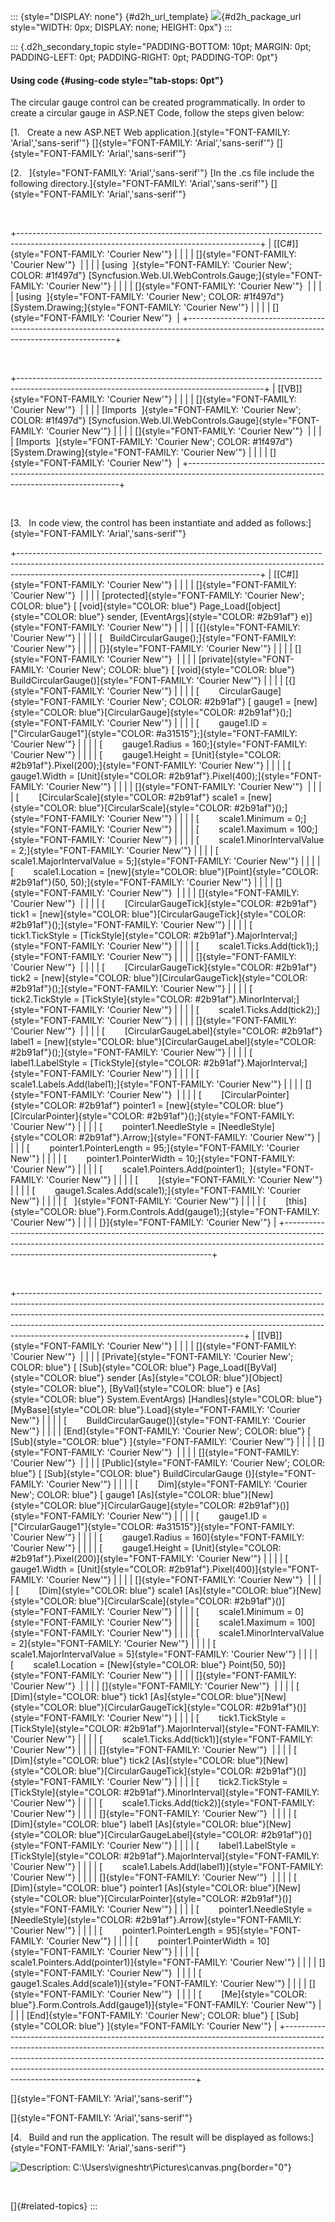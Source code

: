::: {style="DISPLAY: none"}
[](ms-xhelp:///?Id=d2h_url_template){#d2h_url_template} ![](!package_url!){#d2h_package_url style="WIDTH: 0px; DISPLAY: none; HEIGHT: 0px"}
:::

::: {.d2h_secondary_topic style="PADDING-BOTTOM: 10pt; MARGIN: 0pt; PADDING-LEFT: 0pt; PADDING-RIGHT: 0pt; PADDING-TOP: 0pt"}
#### Using code {#using-code style="tab-stops: 0pt"}

The circular gauge control can be created programmatically. In order to create a circular gauge in ASP.NET Code, follow the steps given below:

[1.   Create a new ASP.NET Web application.]{style="FONT-FAMILY: 'Arial','sans-serif'"} []{style="FONT-FAMILY: 'Arial','sans-serif'"} []{style="FONT-FAMILY: 'Arial','sans-serif'"}

[2.   ]{style="FONT-FAMILY: 'Arial','sans-serif'"} [In the .cs file include the following directory.]{style="FONT-FAMILY: 'Arial','sans-serif'"} []{style="FONT-FAMILY: 'Arial','sans-serif'"}

 

+------------------------------------------------------------------------------------------------------------------------------------------+
| [\[C#\]]{style="FONT-FAMILY: 'Courier New'"}                                                                                             |
|                                                                                                                                          |
| []{style="FONT-FAMILY: 'Courier New'"}                                                                                                   |
|                                                                                                                                          |
| [using  ]{style="FONT-FAMILY: 'Courier New'; COLOR: #1f497d"} [Syncfusion.Web.UI.WebControls.Gauge;]{style="FONT-FAMILY: 'Courier New'"} |
|                                                                                                                                          |
| []{style="FONT-FAMILY: 'Courier New'"}                                                                                                   |
|                                                                                                                                          |
| [using  ]{style="FONT-FAMILY: 'Courier New'; COLOR: #1f497d"} [System.Drawing;]{style="FONT-FAMILY: 'Courier New'"}                      |
|                                                                                                                                          |
| []{style="FONT-FAMILY: 'Courier New'"}                                                                                                   |
+------------------------------------------------------------------------------------------------------------------------------------------+

 

+-------------------------------------------------------------------------------------------------------------------------------------------+
| [\[VB\]]{style="FONT-FAMILY: 'Courier New'"}                                                                                              |
|                                                                                                                                           |
| []{style="FONT-FAMILY: 'Courier New'"}                                                                                                    |
|                                                                                                                                           |
| [Imports  ]{style="FONT-FAMILY: 'Courier New'; COLOR: #1f497d"} [Syncfusion.Web.UI.WebControls.Gauge]{style="FONT-FAMILY: 'Courier New'"} |
|                                                                                                                                           |
| []{style="FONT-FAMILY: 'Courier New'"}                                                                                                    |
|                                                                                                                                           |
| [Imports  ]{style="FONT-FAMILY: 'Courier New'; COLOR: #1f497d"} [System.Drawing]{style="FONT-FAMILY: 'Courier New'"}                      |
|                                                                                                                                           |
| []{style="FONT-FAMILY: 'Courier New'"}                                                                                                    |
+-------------------------------------------------------------------------------------------------------------------------------------------+

 

[3.   In code view, the control has been instantiate and added as follows:]{style="FONT-FAMILY: 'Arial','sans-serif'"}

+------------------------------------------------------------------------------------------------------------------------------------------------------------------------------------------------------------------------+
| [\[C#\]]{style="FONT-FAMILY: 'Courier New'"}                                                                                                                                                                           |
|                                                                                                                                                                                                                        |
| []{style="FONT-FAMILY: 'Courier New'"}                                                                                                                                                                                 |
|                                                                                                                                                                                                                        |
| [protected]{style="FONT-FAMILY: 'Courier New'; COLOR: blue"} [ [void]{style="COLOR: blue"} Page_Load([object]{style="COLOR: blue"} sender, [EventArgs]{style="COLOR: #2b91af"} e)]{style="FONT-FAMILY: 'Courier New'"} |
|                                                                                                                                                                                                                        |
| [{]{style="FONT-FAMILY: 'Courier New'"}                                                                                                                                                                                |
|                                                                                                                                                                                                                        |
| [   BuildCircularGauge();]{style="FONT-FAMILY: 'Courier New'"}                                                                                                                                                         |
|                                                                                                                                                                                                                        |
| [}]{style="FONT-FAMILY: 'Courier New'"}                                                                                                                                                                                |
|                                                                                                                                                                                                                        |
| []{style="FONT-FAMILY: 'Courier New'"}                                                                                                                                                                                 |
|                                                                                                                                                                                                                        |
| [private]{style="FONT-FAMILY: 'Courier New'; COLOR: blue"} [ [void]{style="COLOR: blue"} BuildCircularGauge()]{style="FONT-FAMILY: 'Courier New'"}                                                                     |
|                                                                                                                                                                                                                        |
| [{]{style="FONT-FAMILY: 'Courier New'"}                                                                                                                                                                                |
|                                                                                                                                                                                                                        |
| [        CircularGauge]{style="FONT-FAMILY: 'Courier New'; COLOR: #2b91af"} [ gauge1 = [new]{style="COLOR: blue"}[CircularGauge]{style="COLOR: #2b91af"}();]{style="FONT-FAMILY: 'Courier New'"}                       |
|                                                                                                                                                                                                                        |
| [        gauge1.ID = [\"CircularGauge1\"]{style="COLOR: #a31515"};]{style="FONT-FAMILY: 'Courier New'"}                                                                                                                |
|                                                                                                                                                                                                                        |
| [        gauge1.Radius = 160;]{style="FONT-FAMILY: 'Courier New'"}                                                                                                                                                     |
|                                                                                                                                                                                                                        |
| [        gauge1.Height = [Unit]{style="COLOR: #2b91af"}.Pixel(200);]{style="FONT-FAMILY: 'Courier New'"}                                                                                                               |
|                                                                                                                                                                                                                        |
| [        gauge1.Width = [Unit]{style="COLOR: #2b91af"}.Pixel(400);]{style="FONT-FAMILY: 'Courier New'"}                                                                                                                |
|                                                                                                                                                                                                                        |
| []{style="FONT-FAMILY: 'Courier New'"}                                                                                                                                                                                 |
|                                                                                                                                                                                                                        |
| [        [CircularScale]{style="COLOR: #2b91af"} scale1 = [new]{style="COLOR: blue"}[CircularScale]{style="COLOR: #2b91af"}();]{style="FONT-FAMILY: 'Courier New'"}                                                    |
|                                                                                                                                                                                                                        |
| [        scale1.Minimum = 0;]{style="FONT-FAMILY: 'Courier New'"}                                                                                                                                                      |
|                                                                                                                                                                                                                        |
| [        scale1.Maximum = 100;]{style="FONT-FAMILY: 'Courier New'"}                                                                                                                                                    |
|                                                                                                                                                                                                                        |
| [        scale1.MinorIntervalValue = 2;]{style="FONT-FAMILY: 'Courier New'"}                                                                                                                                           |
|                                                                                                                                                                                                                        |
| [        scale1.MajorIntervalValue = 5;]{style="FONT-FAMILY: 'Courier New'"}                                                                                                                                           |
|                                                                                                                                                                                                                        |
| [        scale1.Location = [new]{style="COLOR: blue"}[Point]{style="COLOR: #2b91af"}(50, 50);]{style="FONT-FAMILY: 'Courier New'"}                                                                                     |
|                                                                                                                                                                                                                        |
| []{style="FONT-FAMILY: 'Courier New'"}                                                                                                                                                                                 |
|                                                                                                                                                                                                                        |
| []{style="FONT-FAMILY: 'Courier New'"}                                                                                                                                                                                 |
|                                                                                                                                                                                                                        |
| [        [CircularGaugeTick]{style="COLOR: #2b91af"} tick1 = [new]{style="COLOR: blue"}[CircularGaugeTick]{style="COLOR: #2b91af"}();]{style="FONT-FAMILY: 'Courier New'"}                                             |
|                                                                                                                                                                                                                        |
| [        tick1.TickStyle = [TickStyle]{style="COLOR: #2b91af"}.MajorInterval;]{style="FONT-FAMILY: 'Courier New'"}                                                                                                     |
|                                                                                                                                                                                                                        |
| [        scale1.Ticks.Add(tick1);]{style="FONT-FAMILY: 'Courier New'"}                                                                                                                                                 |
|                                                                                                                                                                                                                        |
| []{style="FONT-FAMILY: 'Courier New'"}                                                                                                                                                                                 |
|                                                                                                                                                                                                                        |
| [        [CircularGaugeTick]{style="COLOR: #2b91af"} tick2 = [new]{style="COLOR: blue"}[CircularGaugeTick]{style="COLOR: #2b91af"}();]{style="FONT-FAMILY: 'Courier New'"}                                             |
|                                                                                                                                                                                                                        |
| [        tick2.TickStyle = [TickStyle]{style="COLOR: #2b91af"}.MinorInterval;]{style="FONT-FAMILY: 'Courier New'"}                                                                                                     |
|                                                                                                                                                                                                                        |
| [        scale1.Ticks.Add(tick2);]{style="FONT-FAMILY: 'Courier New'"}                                                                                                                                                 |
|                                                                                                                                                                                                                        |
| []{style="FONT-FAMILY: 'Courier New'"}                                                                                                                                                                                 |
|                                                                                                                                                                                                                        |
| [        [CircularGaugeLabel]{style="COLOR: #2b91af"} label1 = [new]{style="COLOR: blue"}[CircularGaugeLabel]{style="COLOR: #2b91af"}();]{style="FONT-FAMILY: 'Courier New'"}                                          |
|                                                                                                                                                                                                                        |
| [        label1.LabelStyle = [TickStyle]{style="COLOR: #2b91af"}.MajorInterval;]{style="FONT-FAMILY: 'Courier New'"}                                                                                                   |
|                                                                                                                                                                                                                        |
| [        scale1.Labels.Add(label1);]{style="FONT-FAMILY: 'Courier New'"}                                                                                                                                               |
|                                                                                                                                                                                                                        |
| []{style="FONT-FAMILY: 'Courier New'"}                                                                                                                                                                                 |
|                                                                                                                                                                                                                        |
| [        [CircularPointer]{style="COLOR: #2b91af"} pointer1 = [new]{style="COLOR: blue"}[CircularPointer]{style="COLOR: #2b91af"}();]{style="FONT-FAMILY: 'Courier New'"}                                              |
|                                                                                                                                                                                                                        |
| [        pointer1.NeedleStyle = [NeedleStyle]{style="COLOR: #2b91af"}.Arrow;]{style="FONT-FAMILY: 'Courier New'"}                                                                                                      |
|                                                                                                                                                                                                                        |
| [        pointer1.PointerLength = 95;]{style="FONT-FAMILY: 'Courier New'"}                                                                                                                                             |
|                                                                                                                                                                                                                        |
| [        pointer1.PointerWidth = 10;]{style="FONT-FAMILY: 'Courier New'"}                                                                                                                                              |
|                                                                                                                                                                                                                        |
| [        scale1.Pointers.Add(pointer1);  ]{style="FONT-FAMILY: 'Courier New'"}                                                                                                                                         |
|                                                                                                                                                                                                                        |
| [        ]{style="FONT-FAMILY: 'Courier New'"}                                                                                                                                                                         |
|                                                                                                                                                                                                                        |
| [        gauge1.Scales.Add(scale1);]{style="FONT-FAMILY: 'Courier New'"}                                                                                                                                               |
|                                                                                                                                                                                                                        |
| [   ]{style="FONT-FAMILY: 'Courier New'"}                                                                                                                                                                              |
|                                                                                                                                                                                                                        |
| [        [this]{style="COLOR: blue"}.Form.Controls.Add(gauge1);]{style="FONT-FAMILY: 'Courier New'"}                                                                                                                   |
|                                                                                                                                                                                                                        |
| [}]{style="FONT-FAMILY: 'Courier New'"}                                                                                                                                                                                |
+------------------------------------------------------------------------------------------------------------------------------------------------------------------------------------------------------------------------+

 

+--------------------------------------------------------------------------------------------------------------------------------------------------------------------------------------------------------------------------------------------------------------------------------------------------------------------------------------------------------------------------------+
| [\[VB\]]{style="FONT-FAMILY: 'Courier New'"}                                                                                                                                                                                                                                                                                                                                   |
|                                                                                                                                                                                                                                                                                                                                                                                |
| []{style="FONT-FAMILY: 'Courier New'"}                                                                                                                                                                                                                                                                                                                                         |
|                                                                                                                                                                                                                                                                                                                                                                                |
| [Private]{style="FONT-FAMILY: 'Courier New'; COLOR: blue"} [ [Sub]{style="COLOR: blue"} Page_Load([ByVal]{style="COLOR: blue"} sender [As]{style="COLOR: blue"}[Object]{style="COLOR: blue"}, [ByVal]{style="COLOR: blue"} e [As]{style="COLOR: blue"} System.EventArgs) [Handles]{style="COLOR: blue"}[MyBase]{style="COLOR: blue"}.Load]{style="FONT-FAMILY: 'Courier New'"} |
|                                                                                                                                                                                                                                                                                                                                                                                |
| [        BuildCircularGauge()]{style="FONT-FAMILY: 'Courier New'"}                                                                                                                                                                                                                                                                                                             |
|                                                                                                                                                                                                                                                                                                                                                                                |
| [End]{style="FONT-FAMILY: 'Courier New'; COLOR: blue"} [ [Sub]{style="COLOR: blue"} ]{style="FONT-FAMILY: 'Courier New'"}                                                                                                                                                                                                                                                      |
|                                                                                                                                                                                                                                                                                                                                                                                |
| []{style="FONT-FAMILY: 'Courier New'"}                                                                                                                                                                                                                                                                                                                                         |
|                                                                                                                                                                                                                                                                                                                                                                                |
| []{style="FONT-FAMILY: 'Courier New'"}                                                                                                                                                                                                                                                                                                                                         |
|                                                                                                                                                                                                                                                                                                                                                                                |
| [Public]{style="FONT-FAMILY: 'Courier New'; COLOR: blue"} [ [Sub]{style="COLOR: blue"} BuildCircularGauge ()]{style="FONT-FAMILY: 'Courier New'"}                                                                                                                                                                                                                              |
|                                                                                                                                                                                                                                                                                                                                                                                |
| [        Dim]{style="FONT-FAMILY: 'Courier New'; COLOR: blue"} [ gauge1 [As]{style="COLOR: blue"}[New]{style="COLOR: blue"}[CircularGauge]{style="COLOR: #2b91af"}()]{style="FONT-FAMILY: 'Courier New'"}                                                                                                                                                                      |
|                                                                                                                                                                                                                                                                                                                                                                                |
| [        gauge1.ID = [\"CircularGauge1\"]{style="COLOR: #a31515"}]{style="FONT-FAMILY: 'Courier New'"}                                                                                                                                                                                                                                                                         |
|                                                                                                                                                                                                                                                                                                                                                                                |
| [        gauge1.Radius = 160]{style="FONT-FAMILY: 'Courier New'"}                                                                                                                                                                                                                                                                                                              |
|                                                                                                                                                                                                                                                                                                                                                                                |
| [        gauge1.Height = [Unit]{style="COLOR: #2b91af"}.Pixel(200)]{style="FONT-FAMILY: 'Courier New'"}                                                                                                                                                                                                                                                                        |
|                                                                                                                                                                                                                                                                                                                                                                                |
| [        gauge1.Width = [Unit]{style="COLOR: #2b91af"}.Pixel(400)]{style="FONT-FAMILY: 'Courier New'"}                                                                                                                                                                                                                                                                         |
|                                                                                                                                                                                                                                                                                                                                                                                |
| []{style="FONT-FAMILY: 'Courier New'"}                                                                                                                                                                                                                                                                                                                                         |
|                                                                                                                                                                                                                                                                                                                                                                                |
| [        [Dim]{style="COLOR: blue"} scale1 [As]{style="COLOR: blue"}[New]{style="COLOR: blue"}[CircularScale]{style="COLOR: #2b91af"}()]{style="FONT-FAMILY: 'Courier New'"}                                                                                                                                                                                                   |
|                                                                                                                                                                                                                                                                                                                                                                                |
| [        scale1.Minimum = 0]{style="FONT-FAMILY: 'Courier New'"}                                                                                                                                                                                                                                                                                                               |
|                                                                                                                                                                                                                                                                                                                                                                                |
| [        scale1.Maximum = 100]{style="FONT-FAMILY: 'Courier New'"}                                                                                                                                                                                                                                                                                                             |
|                                                                                                                                                                                                                                                                                                                                                                                |
| [        scale1.MinorIntervalValue = 2]{style="FONT-FAMILY: 'Courier New'"}                                                                                                                                                                                                                                                                                                    |
|                                                                                                                                                                                                                                                                                                                                                                                |
| [        scale1.MajorIntervalValue = 5]{style="FONT-FAMILY: 'Courier New'"}                                                                                                                                                                                                                                                                                                    |
|                                                                                                                                                                                                                                                                                                                                                                                |
| [        scale1.Location = [New]{style="COLOR: blue"} Point(50, 50)]{style="FONT-FAMILY: 'Courier New'"}                                                                                                                                                                                                                                                                       |
|                                                                                                                                                                                                                                                                                                                                                                                |
| []{style="FONT-FAMILY: 'Courier New'"}                                                                                                                                                                                                                                                                                                                                         |
|                                                                                                                                                                                                                                                                                                                                                                                |
| []{style="FONT-FAMILY: 'Courier New'"}                                                                                                                                                                                                                                                                                                                                         |
|                                                                                                                                                                                                                                                                                                                                                                                |
| [        [Dim]{style="COLOR: blue"} tick1 [As]{style="COLOR: blue"}[New]{style="COLOR: blue"}[CircularGaugeTick]{style="COLOR: #2b91af"}()]{style="FONT-FAMILY: 'Courier New'"}                                                                                                                                                                                                |
|                                                                                                                                                                                                                                                                                                                                                                                |
| [        tick1.TickStyle = [TickStyle]{style="COLOR: #2b91af"}.MajorInterval]{style="FONT-FAMILY: 'Courier New'"}                                                                                                                                                                                                                                                              |
|                                                                                                                                                                                                                                                                                                                                                                                |
| [        scale1.Ticks.Add(tick1)]{style="FONT-FAMILY: 'Courier New'"}                                                                                                                                                                                                                                                                                                          |
|                                                                                                                                                                                                                                                                                                                                                                                |
| []{style="FONT-FAMILY: 'Courier New'"}                                                                                                                                                                                                                                                                                                                                         |
|                                                                                                                                                                                                                                                                                                                                                                                |
| [        [Dim]{style="COLOR: blue"} tick2 [As]{style="COLOR: blue"}[New]{style="COLOR: blue"}[CircularGaugeTick]{style="COLOR: #2b91af"}()]{style="FONT-FAMILY: 'Courier New'"}                                                                                                                                                                                                |
|                                                                                                                                                                                                                                                                                                                                                                                |
| [        tick2.TickStyle = [TickStyle]{style="COLOR: #2b91af"}.MinorInterval]{style="FONT-FAMILY: 'Courier New'"}                                                                                                                                                                                                                                                              |
|                                                                                                                                                                                                                                                                                                                                                                                |
| [        scale1.Ticks.Add(tick2)]{style="FONT-FAMILY: 'Courier New'"}                                                                                                                                                                                                                                                                                                          |
|                                                                                                                                                                                                                                                                                                                                                                                |
| []{style="FONT-FAMILY: 'Courier New'"}                                                                                                                                                                                                                                                                                                                                         |
|                                                                                                                                                                                                                                                                                                                                                                                |
| [        [Dim]{style="COLOR: blue"} label1 [As]{style="COLOR: blue"}[New]{style="COLOR: blue"}[CircularGaugeLabel]{style="COLOR: #2b91af"}()]{style="FONT-FAMILY: 'Courier New'"}                                                                                                                                                                                              |
|                                                                                                                                                                                                                                                                                                                                                                                |
| [        label1.LabelStyle = [TickStyle]{style="COLOR: #2b91af"}.MajorInterval]{style="FONT-FAMILY: 'Courier New'"}                                                                                                                                                                                                                                                            |
|                                                                                                                                                                                                                                                                                                                                                                                |
| [        scale1.Labels.Add(label1)]{style="FONT-FAMILY: 'Courier New'"}                                                                                                                                                                                                                                                                                                        |
|                                                                                                                                                                                                                                                                                                                                                                                |
| []{style="FONT-FAMILY: 'Courier New'"}                                                                                                                                                                                                                                                                                                                                         |
|                                                                                                                                                                                                                                                                                                                                                                                |
| [        [Dim]{style="COLOR: blue"} pointer1 [As]{style="COLOR: blue"}[New]{style="COLOR: blue"}[CircularPointer]{style="COLOR: #2b91af"}()]{style="FONT-FAMILY: 'Courier New'"}                                                                                                                                                                                               |
|                                                                                                                                                                                                                                                                                                                                                                                |
| [        pointer1.NeedleStyle = [NeedleStyle]{style="COLOR: #2b91af"}.Arrow]{style="FONT-FAMILY: 'Courier New'"}                                                                                                                                                                                                                                                               |
|                                                                                                                                                                                                                                                                                                                                                                                |
| [        pointer1.PointerLength = 95]{style="FONT-FAMILY: 'Courier New'"}                                                                                                                                                                                                                                                                                                      |
|                                                                                                                                                                                                                                                                                                                                                                                |
| [        pointer1.PointerWidth = 10]{style="FONT-FAMILY: 'Courier New'"}                                                                                                                                                                                                                                                                                                       |
|                                                                                                                                                                                                                                                                                                                                                                                |
| [        scale1.Pointers.Add(pointer1)]{style="FONT-FAMILY: 'Courier New'"}                                                                                                                                                                                                                                                                                                    |
|                                                                                                                                                                                                                                                                                                                                                                                |
| []{style="FONT-FAMILY: 'Courier New'"}                                                                                                                                                                                                                                                                                                                                         |
|                                                                                                                                                                                                                                                                                                                                                                                |
| [        gauge1.Scales.Add(scale1)]{style="FONT-FAMILY: 'Courier New'"}                                                                                                                                                                                                                                                                                                        |
|                                                                                                                                                                                                                                                                                                                                                                                |
| []{style="FONT-FAMILY: 'Courier New'"}                                                                                                                                                                                                                                                                                                                                         |
|                                                                                                                                                                                                                                                                                                                                                                                |
| [        [Me]{style="COLOR: blue"}.Form.Controls.Add(gauge1)]{style="FONT-FAMILY: 'Courier New'"}                                                                                                                                                                                                                                                                              |
|                                                                                                                                                                                                                                                                                                                                                                                |
| [End]{style="FONT-FAMILY: 'Courier New'; COLOR: blue"} [ [Sub]{style="COLOR: blue"} ]{style="FONT-FAMILY: 'Courier New'"}                                                                                                                                                                                                                                                      |
+--------------------------------------------------------------------------------------------------------------------------------------------------------------------------------------------------------------------------------------------------------------------------------------------------------------------------------------------------------------------------------+

[]{style="FONT-FAMILY: 'Arial','sans-serif'"} 

[]{style="FONT-FAMILY: 'Arial','sans-serif'"} 

[4.   Build and run the application. The result will be displayed as follows:]{style="FONT-FAMILY: 'Arial','sans-serif'"}

![Description: C:\\Users\\vigneshtr\\Pictures\\canvas.png](ImagesExt/image105_15.png){border="0"}

 

[]{#related-topics}
:::
